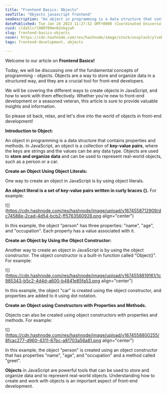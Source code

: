 ```yaml
---
title: "Frontend Basics: Objects"
seoTitle: "Objects javascript frontend"
seoDescription: "An object in programming is a data structure that contains properties and methods. In JavaScript, an object is a collection of key-value pairs,"
datePublished: Tue Jan 24 2023 11:27:52 GMT+0000 (Coordinated Universal Time)
cuid: clda5lcrl000709mn62nkgjwh
slug: frontend-basics-objects
cover: https://cdn.hashnode.com/res/hashnode/image/stock/unsplash/ylveRpZ8L1s/upload/16ac5580b1dbe62ae5622290a3206690.jpeg
tags: frontend-development, objects

---
```


Welcome to our article on **Frontend Basics!**

Today, we will be discussing one of the fundamental concepts of programming - objects. Objects are a way to store and organize data in a structured way, and they are a crucial tool for front-end developers.

We will be covering the different ways to create objects in JavaScript, and how to work with them effectively. Whether you're new to front-end development or a seasoned veteran, this article is sure to provide valuable insights and information.

So please sit back, relax, and let's dive into the world of objects in front-end development!

**Introduction to Object:**

An object in programming is a data structure that contains properties and methods. In JavaScript, an object is a collection of **key-value pairs**, where the keys are strings and the values can be any data type. Objects are used to **store and organize data** and can be used to represent real-world objects, such as a person or a car.

**Create an Object Using Object Literals:**

One way to create an object in JavaScript is by using object literals.

**An object literal is a set of key-value pairs written in curly braces {}.** For example:

![](https://cdn.hashnode.com/res/hashnode/image/upload/v1674558712909/dc74588e-2cad-4d54-bcb2-ff5763560928.png align="center")

In this example, the object "person" has three properties: "name", "age", and "occupation". Each property has a value associated with it.

**Create an Object by Using the Object Constructor:**

Another way to create an object in JavaScript is by using the object constructor. The object constructor is a built-in function called "Object()". For example:

![](https://cdn.hashnode.com/res/hashnode/image/upload/v1674558819161/1c985343-b5c2-4d4d-a600-b4841e85fa53.png align="center")

In this example, the object "car" is created using the object constructor, and properties are added to it using dot notation.

**Create an Object using Constructors with Properties and Methods.**

Objects can also be created using object constructors with properties and methods. For example:

![](https://cdn.hashnode.com/res/hashnode/image/upload/v1674558800255/8fcac277-d960-4311-87bc-a81703a56a81.png align="center")

In this example, the object "person" is created using an object constructor that has properties "name", "age", and "occupation" and a method called "greet".

**Objects** in JavaScript are powerful tools that can be used to store and organize data and to represent real-world objects. Understanding how to create and work with objects is an important aspect of front-end development.